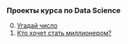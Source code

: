 ### Проекты курса по Data Science

0. [Угадай число](project%2000%20-%20github/)
1. [Кто хочет стать миллионером?](project%2001%20-%20millionaire/)
